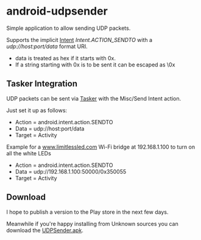 android-udpsender
=================

Simple application to allow sending UDP packets.  

Supports the implicit [Intent](http://developer.android.com/reference/android/content/Intent.html) *Intent.ACTION_SENDTO* with a *udp://host:port/data* format URI.  

* data is treated as hex if it starts with 0x.  
* If a string starting with 0x is to be sent it can be escaped as \0x

Tasker Integration
------------------
UDP packets can be sent via [Tasker](http://tasker.dinglisch.net/) with the Misc/Send Intent action.

Just set it up as follows:
* Action = android.intent.action.SENDTO
* Data = udp://host:port/data
* Target = Activity

Example for a www.limitlessled.com Wi-Fi bridge at 192.168.1.100 to turn on all the white LEDs
* Action = android.intent.action.SENDTO
* Data = udp://192.168.1.100:50000/0x350055
* Target = Activity

Download
--------

I hope to publish a version to the Play store in the next few days.

Meanwhile if you're happy installing from Unknown sources you can download the [UDPSender.apk](https://www.dropbox.com/s/g2lp20e17qous29/UDPSender.apk).
